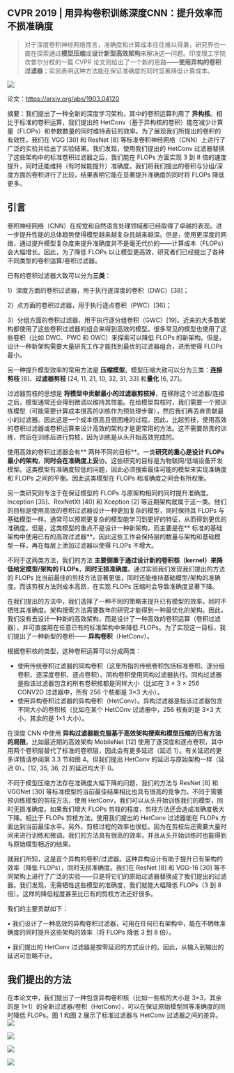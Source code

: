 ## CVPR 2019 | 用异构卷积训练深度CNN：提升效率而不损准确度

> 对于深度卷积神经网络而言，准确度和计算成本往往难以得兼，研究界也一直在探索通过**模型压缩**或**设计新型高效架构**来解决这一问题。印度理工学院坎普尔分校的一篇 CVPR 论文则给出了一个新的思路——**使用异构的卷积过滤器**；实验表明这种方法能在保证准确度的同时显著降低计算成本。


![](picture/2019-10-09-15-05-51.png)

论文：https://arxiv.org/abs/1903.04120

摘要：我们提出了一种全新的深度学习架构，其中的卷积运算利用了 **异构核**。相比于标准的卷积运算，我们提出的 HetConv（基于异构核的卷积）能在减少计算量（FLOPs）和参数数量的同时维持表征的效率。为了展现我们所提出的卷积的有效性，我们在 VGG [30] 和 ResNet [8] 等标准卷积神经网络（CNN）上进行了广泛的实验并给出了实验结果。我们发现，使用我们提出的 HetConv 过滤器替换了这些架构中的标准卷积过滤器之后，我们能在 FLOPs 方面实现 3 到 8 倍的速度提升，同时还能维持（有时候能提升）准确度。我们将我们提出的卷积与分组/深度方面的卷积进行了比较，结果表明它能在显著提升准确度的同时将 FLOPs 降低更多。

## 引言

卷积神经网络（CNN）在视觉和自然语言处理领域都已经取得了卓越的表现。进一步提升性能的总体趋势使得模型越来越复杂且越来越深。但是，使用更深度的网络，通过提升模型复杂度来提升准确度并不是毫无代价的——计算成本（FLOPs）会大幅增长。因此，为了降低 FLOPs 以让模型更高效，研究者们已经提出了各种不同类型的卷积运算/卷积过滤器。

已有的卷积过滤器大致可以分为**三类**：

1）深度方面的卷积过滤器，用于执行逐深度的卷积（DWC）[38]；

2）点方面的卷积过滤器，用于执行逐点卷积（PWC）[36]；

3）分组方面的卷积过滤器，用于执行逐分组卷积（GWC）[19]。近来的大多数架构都使用了这些卷积过滤器的组合来得到高效的模型。很多常见的模型也使用了这些卷积（比如 DWC、PWC 和 GWC）来探索可以降低 FLOPs 的新架构。但是，设计一种新架构需要大量研究工作才能找到最优的过滤器组合，进而使得 FLOPs 最小。

另一种提升模型效率的常用方法是 **压缩模型**。模型压缩大致可以分为三类：**连接剪枝** [6]、**过滤器剪枝** [24, 11, 21, 10, 32, 31, 33] 和**量化** [6, 27]。

过滤器剪枝的思想是 **将模型中贡献最小的过滤器剪枝掉**，在移除这个过滤器/连接之后，模型通常还会得到微调以维持其性能。在给模型剪枝时，我们需要一个预训练模型（可能需要计算成本很高的训练作为预处理步骤），然后我们再丢弃贡献最小的过滤器。因此这是一个成本很高且很困难的过程。因此，比起剪枝，使用高效的卷积过滤器或卷积运算来设计高效的架构才是更常用的方法。这不需要昂贵的训练，然后在训练后进行剪枝，因为训练是从头开始高效完成的。

使用高效的卷积过滤器会有** 两种不同的目标**。一类**研究的重心是设计 FLOPs 最小的架构**，**同时会在准确度上妥**协。这些研究的目标是为物联网/低端设备开发模型。这类模型有准确度较低的问题，因此必须搜索最佳可能的模型来实现准确度和 FLOPs 之间的平衡。因此这类模型在 FLOPs 和准确度之间会有所权衡。

另一类研究则专注于在保证模型的 FLOPs 与原架构相同的同时提升准确度。Inception [35]、RexNetXt [40] 和 Xception [2] 等近期架构就属于这一类。他们的目标是使用高效的卷积过滤器设计一种更加复杂的模型，同时保持其 FLOPs 与基础模型一样。通常可以预期更复杂的模型能学习到更好的特征，从而得到更优的准确度。但是，这类模型的重点不是设计一种新架构，而主要是在** 标准的基础架构中使用已有的高效过滤器**。因此这些工作会保持层的数量与架构和基础模型一样，再在每层上添加过滤器以使得 FLOPs 不增大。

不同于这两类方法，我们的方法 **主要侧重于通过设计新的卷积核（kernel）来降低给定模型/架构的 FLOPs**，**同时无损准确度**。通过实验我们发现我们提出的方法的 FLOPs 比当前最佳的剪枝方法显著更低，同时还能维持基础模型/架构的准确度。而该剪枝方法则成本高昂，在实现 FLOPs 压缩时会导致准确度显著下降。

在我们提出的方法中，我们选择了一种不同的策略来提升已有模型的效率，同时不牺牲其准确度。架构搜索方法需要数年的研究才能得到一种最优化的架构。因此，我们没有去设计一种新的高效架构，而是设计了一种高效的卷积运算（卷积过滤器），并可直接用在任意已有的标准架构中来降低 FLOPs。为了实现这一目标，我们提出了一种新型的卷积—— **异构卷积**（HetConv）。

根据卷积核的类型，这种卷积运算可以分成两类：
* 使用传统卷积过滤器的同构卷积（这里所指的传统卷积包括标准卷积、逐分组卷积、逐深度卷积、逐点卷积）。同构卷积使用同构过滤器执行。同构过滤器是指该过滤器包含的所有卷积核都是同样大小（比如在 3 × 3 × 256 CONV2D 过滤器中，所有 256 个核都是 3×3 大小）。
* 使用异构卷积过滤器的异构卷积（HetConv）。异构过滤器是指该过滤器包含不同大小的卷积核（比如在某个 HetCOnv 过滤器中，256 核有的是 3×3 大小，其余的是 1×1 大小）。

在深度 CNN 中使用 **异构过滤器能克服基于高效架构搜索和模型压缩的已有方法的局限**。比如最近期的高效架构 MobileNet [12] 使用了逐深度和逐点卷积，其中用两个卷积层替代了标准的卷积层，因此会有更多延迟（延迟 1）。有关延迟的更多详情请参阅第 3.3 节和图 4。但我们提出 HetConv 的延迟与原始架构一样（延迟 0）。[12, 35, 36, 2] 的延迟均大于 0。

不同于模型压缩方法存在准确度大幅下降的问题，我们的方法与 ResNet [8] 和 VGGNet [30] 等标准模型的当前最佳结果相比也具有很高的竞争力。不同于需要预训练模型的剪枝方法，使用 HetConv，我们可以从头开始训练我们的模型，同时无损准确度。如果我们增大 FLOPs 剪枝的程度，剪枝方法还会造成准确度极大下降。相比于 FLOPs 剪枝方法，使用我们提出的 HetConv 过滤器能在 FLOPs 方面达到当前最佳水平。另外，剪枝过程的效率也很低，因为在剪枝后还需要大量时间来进行训练和微调。我们的方法具有很高的效率，并且从头开始训练时也能得到与原始模型相近的结果。

就我们所知，这是首个异构的卷积/过滤器。这种异构设计有助于提升已有架构的效率（降低 FLOPs），同时无损准确度。我们在 ResNet [8] 和 VGG-16 [30] 等不同架构上进行了广泛的实验——只是将它们的原始过滤器替换成了我们提出的过滤器。我们发现，无需牺牲这些模型的准确度，我们就能大幅降低 FLOPs（3 到 8 倍）。这样的降低程度甚至比已有的剪枝方法还好很多。

我们的主要贡献如下： 

• 我们设计了一种高效的异构卷积过滤器，可用在任何已有架构中，能在不牺牲准确度的同时提升这些架构的效率（将 FLOPs 降低 3 到 8 倍）。

• 我们提出的 HetConv 过滤器是按零延迟的方式设计的。因此，从输入到输出的延迟可忽略不计。

## 我们提出的方法
在本论文中，我们提出了一种包含异构卷积核（比如一些核的大小是 3×3，其余的是 1×1）的全新过滤器/卷积（HetConv），可以在保证原始模型同等准确度的同时降低 FLOPs。图 1 和图 2 展示了标准过滤器与 HetConv 过滤器之间的差异。
![](picture/2019-10-09-15-22-16.png)

![](picture/2019-10-09-15-22-41.png)

![](picture/2019-10-09-15-23-45.png)

![](picture/2019-10-09-15-24-08.png)










